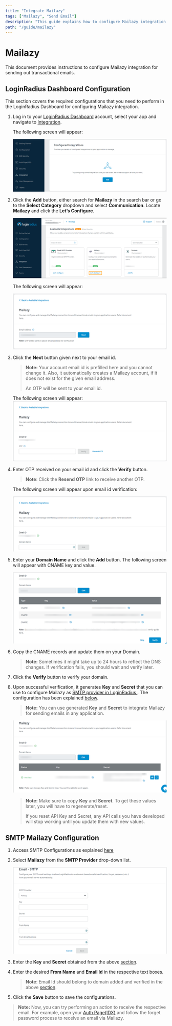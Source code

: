 ```yaml
---
title: "Integrate Mailazy"
tags: ["Mailazy", "Send Email"]
description: "This guide explains how to configure Mailazy integration for sending transactional emails."
path: "/guide/mailazy"
---
```


# Mailazy  
This document provides instructions to configure Mailazy integration for sending out transactional emails.

## LoginRadius Dashboard Configuration
This section covers the required configurations that you need to perform in the LoginRadius Dashboard for configuring Mailazy integration.

1. Log in to your <a href="https://dashboard.loginradius.com/" target="_blank">LoginRadius Dashboard</a> account, select your app and navigate to <a href="https://dashboard.loginradius.com/integration" target="_blank">Integration</a>.
 
   The following screen will appear:

   ![alt_text](../../assets/blog-common/configured-integration.png "image_tooltip")

2. Click the **Add** button, either search for **Mailazy** in the search bar or go to the **Select Category** dropdown and select **Communication**. Locate **Mailazy** and click the **Let’s Configure**.

   ![alt_text](../../guide/mailazy/images/mailazy-integrations.png "image_tooltip")

   The following screen will appear:

   ![alt_text](../../guide/mailazy/images/mailazy-configure.png "image_tooltip")

3. Click the **Next** button given next to your email id. 
   
   >**Note:** Your account email id is prefilled here and you cannot change it. Also, it automatically creates a Mailazy account, if it does not exist for the given email address.
   >
   > An OTP will be sent to your email id. 

   The following screen will appear: 
   ![alt_text](../../guide/mailazy/images/mailazy-otp.png "image_tooltip")

4. Enter OTP received on your email id and click the **Verify** button. 

   >**Note**: Click the **Resend OTP** link to receive another OTP.
   
   The following screen will appear upon email id verification:

   ![alt_text](../../guide/mailazy/images/mailazy-verifiedemail.png "image_tooltip")

  
5. Enter your **Domain Name** and click the **Add** button. The following screen will appear with CNAME key and value.

   ![alt_text](../../guide/mailazy/images/mailazy-domainveri.png "image_tooltip")


6. Copy the CNAME records and update them on your Domain.

   >**Note:** Sometimes it might take up to 24 hours to reflect the DNS changes. If verification fails, you should wait and verify later.

7. Click the **Verify** button to verify your domain.

8. Upon successful verification, it generates **Key** and **Secret** that you can use to configure Mailazy as <a href="https://www.loginradius.com/docs/developer/guide/setup-your-smtp-provider" target="blank"> SMTP provider in LoginRadius </a>. The configuration has been explained [below](#smtp-mailazy-configurations).

   >**Note:** You can use generated **Key** and **Secret** to integrate Mailazy for sending emails in any application.

    ![alt_text](../../guide/mailazy/images/mailazy-domainkey.png "image_tooltip")

   >**Note:** Make sure to copy **Key** and **Secret**. To get these values later, you will have to regenerate/reset. 
   > 
   >If you reset API Key and Secret, any API calls you have developed will stop working until you update them with  new values.

## SMTP Mailazy Configuration

1. Access SMTP Configurations as explained <a href="https://www.loginradius.com/docs/developer/guide/setup-your-smtp-provider" target="blank">here</a>

2. Select **Mailazy** from the **SMTP Provider** drop-down list.

   ![alt_text](../../guide/mailazy/images/mailazy-smtp.png "image_tooltip")

3. Enter the **Key** and **Secret** obtained from the above [section](#loginradius-dashboard-configuration).

4. Enter the desired **From Name** and **Email Id** in the respective text boxes.

   >**Note**: Email Id should belong to domain added and verified in the above [section](#loginradius-dashboard-configuration).

5. Click the **Save** button to save the configurations.

>**Note:** Now, you can try performing an action to receive the respective email. For example, open your [Auth Page(IDX)](https://www.loginradius.com/docs/developer/concepts/idx) and follow the forget password process to receive an email via Mailazy.


   